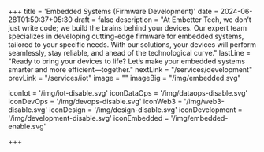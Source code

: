 +++
title = 'Embedded Systems (Firmware Development)'
date = 2024-06-28T01:50:37+05:30
draft = false
description = "At Embetter Tech, we don’t just write code; we build the brains behind your devices. Our expert team specializes in developing cutting-edge firmware for embedded systems, tailored to your specific needs. With our solutions, your devices will perform seamlessly, stay reliable, and ahead of the technological curve."
lastLine = "Ready to bring your devices to life? Let’s make your embedded systems smarter and more efficient—together."
nextLink = "/services/development"
prevLink = "/services/iot"
image =  ""
imageBig = "/img/embedded.svg"

iconIot = '/img/iot-disable.svg'
iconDataOps = '/img/dataops-disable.svg'
iconDevOps = '/img/devops-disable.svg'
iconWeb3 = '/img/web3-disable.svg'
iconDesign = '/img/design-disable.svg'
iconDevelopment = '/img/development-disable.svg'
iconEmbedded = '/img/embedded-enable.svg'

+++
